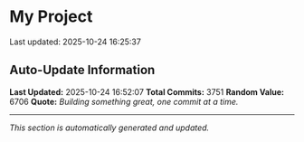 # My Project


Last updated: 2025-10-24 16:25:37














































































































































































































































































































































































































































































































































































































































































































































































































































































































































































































































































































































































































































































































































































































































































































































































































































































































































































































































































































































































































































































































































































































































































































































































































































































































































































































































































































































































































































































































































































































































































































































































































































































































































































































































































































































































































































































































































































































































































































































































































































































































































































































































































































## Auto-Update Information

**Last Updated:** 2025-10-24 16:52:07
**Total Commits:** 3751
**Random Value:** 6706
**Quote:** _Building something great, one commit at a time._

---
_This section is automatically generated and updated._